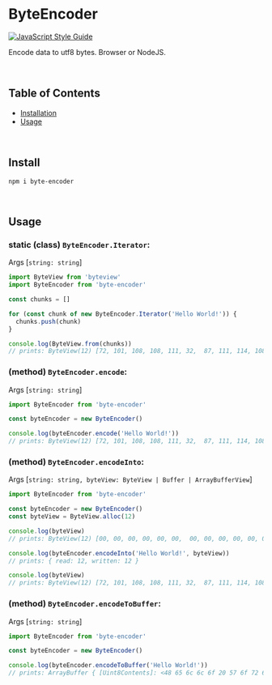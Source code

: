 
# ByteEncoder
[![JavaScript Style Guide](https://cdn.rawgit.com/standard/standard/master/badge.svg)](https://github.com/standard/standard)

Encode data to utf8 bytes. Browser or NodeJS.

<br />

## Table of Contents
- [ Installation ](#install)
- [ Usage ](#usage)

<br />

<a name="install"></a>
## Install

```console
npm i byte-encoder 
```

<br />

<a name="usage"></a>
## Usage


### static (class) `ByteEncoder.Iterator`:

Args [`string: string`]

```js
import ByteView from 'byteview'
import ByteEncoder from 'byte-encoder'

const chunks = []

for (const chunk of new ByteEncoder.Iterator('Hello World!')) {
  chunks.push(chunk)
}

console.log(ByteView.from(chunks))
// prints: ByteView(12) [72, 101, 108, 108, 111, 32,  87, 111, 114, 108, 100, 33]
```


### (method) `ByteEncoder.encode`:

Args [`string: string`]

```js
import ByteEncoder from 'byte-encoder'

const byteEncoder = new ByteEncoder()

console.log(byteEncoder.encode('Hello World!'))
// prints: ByteView(12) [72, 101, 108, 108, 111, 32,  87, 111, 114, 108, 100, 33]
```


### (method) `ByteEncoder.encodeInto`:

Args [`string: string, byteView: ByteView | Buffer | ArrayBufferView`]

```js
import ByteEncoder from 'byte-encoder'

const byteEncoder = new ByteEncoder()
const byteView = ByteView.alloc(12)

console.log(byteView)
// prints: ByteView(12) [00, 00, 00, 00, 00, 00,  00, 00, 00, 00, 00, 00]

console.log(byteEncoder.encodeInto('Hello World!', byteView))
// prints: { read: 12, written: 12 }

console.log(byteView)
// prints: ByteView(12) [72, 101, 108, 108, 111, 32,  87, 111, 114, 108, 100, 33]
```


### (method) `ByteEncoder.encodeToBuffer`:

Args [`string: string`]

```js
import ByteEncoder from 'byte-encoder'

const byteEncoder = new ByteEncoder()

console.log(byteEncoder.encodeToBuffer('Hello World!'))
// prints: ArrayBuffer { [Uint8Contents]: <48 65 6c 6c 6f 20 57 6f 72 6c 64 21>, byteLength: 12 }
```